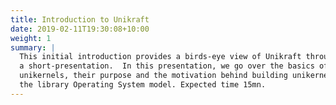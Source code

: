 ```yaml
---
title: Introduction to Unikraft
date: 2019-02-11T19:30:08+10:00
weight: 1
summary: |
  This initial introduction provides a birds-eye view of Unikraft through
  a short-presentation.  In this presentation, we go over the basics of
  unikernels, their purpose and the motivation behind building unikernels with
  the library Operating System model. Expected time 15mn.
---
```

